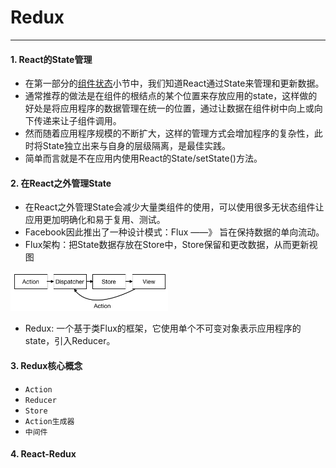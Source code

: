 # Redux
------

#### 1. React的State管理
* 在第一部分的[组件状态](./part1/State.md)小节中，我们知道React通过State来管理和更新数据。
* 通常推荐的做法是在组件的根结点的某个位置来存放应用的state，这样做的好处是将应用程序的数据管理在统一的位置，通过让数据在组件树中向上或向下传递来让子组件调用。
* 然而随着应用程序规模的不断扩大，这样的管理方式会增加程序的复杂性，此时将State独立出来与自身的层级隔离，是最佳实践。
* 简单而言就是不在应用内使用React的State/setState()方法。

#### 2. 在React之外管理State
* 在React之外管理State会减少大量类组件的使用，可以使用很多无状态组件让应用更加明确化和易于复用、测试。
* Facebook因此推出了一种设计模式：Flux ——》 旨在保持数据的单向流动。
* Flux架构：把State数据存放在Store中，Store保留和更改数据，从而更新视图

<img src="./images/p2_4.png" width="50%" height="auto">

* Redux: 一个基于类Flux的框架，它使用单个不可变对象表示应用程序的state，引入Reducer。

#### 3. Redux核心概念
* `Action`
* `Reducer`
* `Store`
* `Action生成器`
* `中间件`

#### 4. React-Redux

